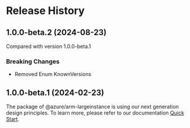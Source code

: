 # Release History
    
## 1.0.0-beta.2 (2024-08-23)
Compared with version 1.0.0-beta.1
    
### Breaking Changes

  - Removed Enum KnownVersions
    
    
## 1.0.0-beta.1 (2024-02-23)

The package of @azure/arm-largeinstance is using our next generation design principles. To learn more, please refer to our documentation [Quick Start](https://aka.ms/azsdk/js/mgmt/quickstart).

